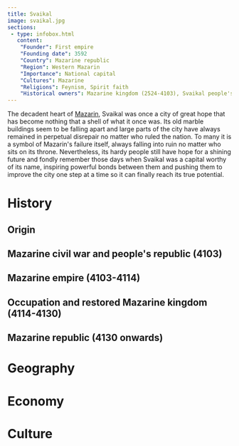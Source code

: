```yaml
---
title: Svaikal
image: svaikal.jpg
sections:
 - type: infobox.html
   content:
    "Founder": First empire
    "Founding date": 3592
    "Country": Mazarine republic
    "Region": Western Mazarin
    "Importance": National capital
    "Cultures": Mazarine
    "Religions": Feynism, Spirit faith
    "Historical owners": Mazarine kingdom (2524-4103), Svaikal people's republic (4103), New Mazarine empire (4103-4114), Restored Mazarine kingdom (4114-4130), Mazarine republic (4130 onwards)
---
```


The decadent heart of [Mazarin](https://raldamain.com/en/locations/natural/mazarin.html), Svaikal was once a city of great hope that has become nothing that a shell of what it once was. Its old marble buildings seem to be falling apart and large parts of the city have always remained in perpetual disrepair no matter who ruled the nation. To many it is a symbol of Mazarin's failure itself, always falling into ruin no matter who sits on its throne. Nevertheless, its hardy people still have hope for a shining future and fondly remember those days when Svaikal was a capital worthy of its name, inspiring powerful bonds between them and pushing them to improve the city one step at a time so it can finally reach its true potential.

# History

## Origin

## Mazarine civil war and people's republic (4103)

## Mazarine empire (4103-4114)

## Occupation and restored Mazarine kingdom (4114-4130)

## Mazarine republic (4130 onwards)

# Geography



# Economy



# Culture

